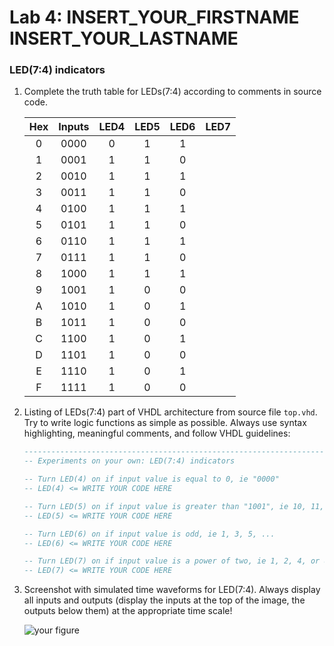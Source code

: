 # Lab 4: INSERT_YOUR_FIRSTNAME INSERT_YOUR_LASTNAME

### LED(7:4) indicators

1. Complete the truth table for LEDs(7:4) according to comments in source code.

   | **Hex** | **Inputs** | **LED4** | **LED5** | **LED6** | **LED7** |
   | :-: | :-: | :-: | :-: | :-: | :-: |
   | 0 | 0000 | 0 | 1 | 1 |  |
   | 1 | 0001 | 1 | 1 | 0 |  |
   | 2 | 0010 | 1 | 1 | 1 |  |
   | 3 | 0011 | 1 | 1 | 0 |  |
   | 4 | 0100 | 1 | 1 | 1 |  |
   | 5 | 0101 | 1 | 1 | 0 |  |
   | 6 | 0110 | 1 | 1 | 1 |  |
   | 7 | 0111 | 1 | 1 | 0 |  |
   | 8 | 1000 | 1 | 1 | 1 |  |
   | 9 | 1001 | 1 | 0 | 0 |  |
   | A | 1010 | 1 | 0 | 1 |  |
   | B | 1011 | 1 | 0 | 0 |  |
   | C | 1100 | 1 | 0 | 1 |  |
   | D | 1101 | 1 | 0 | 0 |  |
   | E | 1110 | 1 | 0 | 1 |  |
   | F | 1111 | 1 | 0 | 0 |  |

2. Listing of LEDs(7:4) part of VHDL architecture from source file `top.vhd`. Try to write logic functions as simple as possible. Always use syntax highlighting, meaningful comments, and follow VHDL guidelines:

   ```vhdl
   --------------------------------------------------------------------
   -- Experiments on your own: LED(7:4) indicators

   -- Turn LED(4) on if input value is equal to 0, ie "0000"
   -- LED(4) <= WRITE YOUR CODE HERE

   -- Turn LED(5) on if input value is greater than "1001", ie 10, 11, 12, ...
   -- LED(5) <= WRITE YOUR CODE HERE

   -- Turn LED(6) on if input value is odd, ie 1, 3, 5, ...
   -- LED(6) <= WRITE YOUR CODE HERE

   -- Turn LED(7) on if input value is a power of two, ie 1, 2, 4, or 8
   -- LED(7) <= WRITE YOUR CODE HERE
   ```

3. Screenshot with simulated time waveforms for LED(7:4). Always display all inputs and outputs (display the inputs at the top of the image, the outputs below them) at the appropriate time scale!

   ![your figure]()
